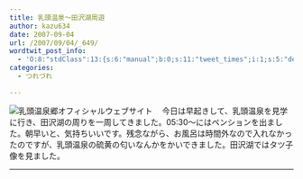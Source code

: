 ```yaml
---
title: 乳頭温泉～田沢湖周遊
author: kazu634
date: 2007-09-04
url: /2007/09/04/_649/
wordtwit_post_info:
  - 'O:8:"stdClass":13:{s:6:"manual";b:0;s:11:"tweet_times";i:1;s:5:"delay";i:0;s:7:"enabled";i:1;s:10:"separation";s:2:"60";s:7:"version";s:3:"3.7";s:14:"tweet_template";b:0;s:6:"status";i:2;s:6:"result";a:0:{}s:13:"tweet_counter";i:2;s:13:"tweet_log_ids";a:1:{i:0;i:3215;}s:9:"hash_tags";a:0:{}s:8:"accounts";a:1:{i:0;s:7:"kazu634";}}'
categories:
  - つれづれ

---
```

<div class="section">
<p>
<a href="http://www.hana.or.jp/%7Enyuto/" onclick="__gaTracker('send', 'event', 'outbound-article', 'http://www.hana.or.jp/%7Enyuto/', '');" target="_blank"><img align="left" alt="乳頭温泉郷オフィシャルウェブサイト" src="http://img.simpleapi.net/small/http://www.hana.or.jp/%7Enyuto/" border="0" /></a>
</p>
  
<p>
    　今日は早起きして、乳頭温泉を見学に行き、田沢湖の周りを一周してきました。05:30～にはペンションを出ました。朝早いと、気持ちいいです。残念ながら、お風呂は時間外なので入れなかったのですが、乳頭温泉の硫黄の匂いなんかをかいできました。田沢湖ではタツ子像を見ました。
</p>
  
<hr />
</div>